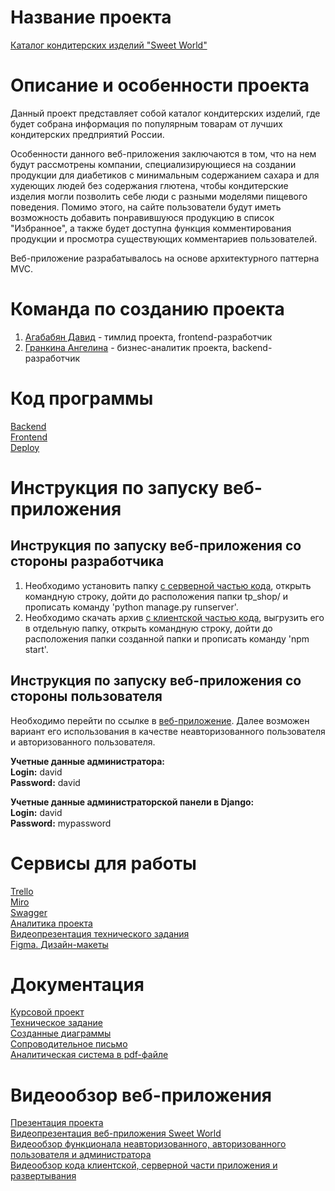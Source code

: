 # Название проекта

[Каталог кондитерских изделий "Sweet World"](http://84.201.131.3:3000/) <br />

# Описание и особенности проекта

Данный проект представляет собой каталог кондитерских изделий, где будет собрана информация по популярным товарам от лучших кондитерских предприятий России. <br />

Особенности данного веб-приложения заключаются в том, что на нем будут рассмотрены компании, специализирующиеся на создании продукции для диабетиков с минимальным содержанием сахара и для худеющих людей без содержания глютена, чтобы кондитерские изделия могли позволить себе люди с разными моделями пищевого поведения. Помимо этого, на сайте пользователи будут иметь возможность добавить понравившуюся продукцию в список "Избранное", а также будет доступна функция комментирования продукции и просмотра существующих комментариев пользователей. <br />

Веб-приложение разрабатывалось на основе архитектурного паттерна MVC. <br />

# Команда по созданию проекта

1. [Агабабян Давид](https://github.com/5david-hub5) - тимлид проекта, frontend-разработчик <br />
2. [Гранкина Ангелина](https://github.com/anggrankn) - бизнес-аналитик проекта, backend-разработчик <br />

# Код программы

[Backend](https://github.com/TP-4-1-5/SweetWorld_Backend) <br />
[Frontend](https://github.com/TP-4-1-5/SweetWorld_Frontend) <br />
[Deploy](https://github.com/TP-4-1-5/SweetWorld_Deploy) <br />

# Инструкция по запуску веб-приложения

## Инструкция по запуску веб-приложения со стороны разработчика

1. Необходимо установить папку [с серверной частью кода](https://github.com/TP-4-1-5/SweetWorld_Backend), открыть командную строку, дойти до расположения папки tp_shop/ и прописать команду 'python manage.py runserver'.<br />
2. Необходимо скачать архив [с клиентской частью кода](https://github.com/TP-4-1-5/SweetWorld_Frontend), выгрузить его в отдельную папку, открыть командную строку, дойти до расположения папки созданной папки и прописать команду 'npm start'.<br />

## Инструкция по запуску веб-приложения со стороны пользователя

Необходимо перейти по ссылке в [веб-приложение](http://84.201.131.3:3000/). Далее возможен вариант его использования в качестве неавторизованного пользователя и авторизованного пользователя. <br />

<b>Учетные данные администратора:</b> <br />
<b>Login:</b> david <br />
<b>Password:</b> david <br />

<b>Учетные данные администраторской панели в Django:</b> <br />
<b>Login:</b> david <br />
<b>Password:</b> mypassword <br />

# Сервисы для работы

[Trello](https://trello.com/invite/b/OQpSb9Hd/ATTI608e3127e220e63697dd4684c5336c50C8536845/интернет-магазин-кондитерских-изделий) <br /> 
[Miro](https://miro.com/welcomeonboard/ZG9KMUxzWHF5R2NrUFlONFlvelBURzdOemh6QktKMXZIdEtuQzNpMHdEdkM4ZjVReXd6Y05EVGZtVjdLYldiOXwzNDU4NzY0NTQ3MzkwODY2NzY4fDI=?share_link_id=128098582879)<br />
[Swagger](http://84.201.131.3:30/swagger/)<br />
[Аналитика проекта](https://metrika.yandex.ru/dashboard?id=93823460)<br />
[Видеопрезентация технического задания](https://drive.google.com/drive/folders/1tdfoMPT3TbQhEh2JPPUHO9nkxyKuI2dQ)<br />
[Figma. Дизайн-макеты](https://www.figma.com/file/xlOiKHGl7erPq4G8NzsQIR/%D0%98%D0%BD%D1%82%D0%B5%D1%80%D0%BD%D0%B5%D1%82-%D0%BA%D0%B0%D1%82%D0%B0%D0%BB%D0%BE%D0%B3-%D0%BA%D0%BE%D0%BD%D0%B4%D0%B8%D1%82%D0%B5%D1%80%D1%81%D0%BA%D0%B8%D1%85-%D0%B8%D0%B7%D0%B4%D0%B5%D0%BB%D0%B8%D0%B9?node-id=0%3A1&t=lXGr6DoFeFiZbmUZ-1)<br />

# Документация

[Курсовой проект](https://github.com/TP-4-1-5/SweetWorld/tree/main/Документация/Курсовой%20проект)<br />
[Техническое задание](https://github.com/5david-hub5/TP-4.1-5/tree/main/Документация/Техническое%20задание)<br />
[Созданные диаграммы](https://github.com/5david-hub5/TP-4.1-5/tree/main/Документация/Диаграммы)<br />
[Сопроводительное письмо](https://github.com/TP-4-1-5/SweetWorld/tree/main/Документация/Сопроводительное%20письмо)<br />
[Аналитическая система в pdf-файле](https://github.com/TP-4-1-5/SweetWorld/tree/main/Документация/Аналитика%20веб-приложения)<br />

# Видеообзор веб-приложения

[Презентация проекта](https://github.com/TP-4-1-5/SweetWorld/tree/main/Документация/Презентация%20проекта)<br />
[Видеопрезентация веб-приложения Sweet World](https://drive.google.com/drive/folders/19DGw8mA28d1jB81DsizeMJs2b6eYKsef?usp=sharing)<br />
[Видеообзор функционала неавторизованного, авторизованного пользователя и администратора](https://drive.google.com/drive/folders/12Ir2XbXpWMXtdu72nhvXc2MRxaKGYdFF) <br />
[Видеообзор кода клиентской, серверной части приложения и развертывания](https://drive.google.com/drive/folders/1D7KICXvcYsBMLnA0ylRY06jqAEy6gldy?usp=sharing)
